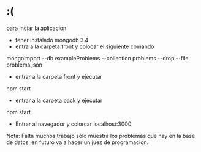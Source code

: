 # :(

para inciar la aplicacion

* tener instalado mongodb 3.4
* entra a la carpeta front y colocar el siguiente comando

mongoimport --db exampleProblems --collection problems --drop --file problems.json

* entrar a la carpeta front y ejecutar 
 
 npm start
 
* entrar a la carpeta back y ejecutar 
 
 npm start
 
* Entrar al navegador y colorcar localhost:3000

Nota: Falta muchos trabajo solo muestra los problemas que hay en la base de datos, 
en futuro va a hacer un juez de programacion.
 